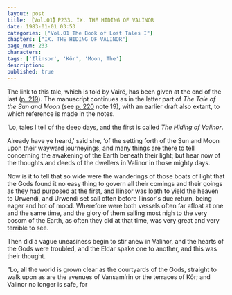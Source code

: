 ```yaml
---
layout: post
title: 【Vol.01】P233. IX. THE HIDING OF VALINOR
date: 1983-01-01 03:53
categories: ["Vol.01 The Book of Lost Tales I"]
chapters: ["IX. THE HIDING OF VALINOR"]
page_num: 233
characters: 
tags: ['Ilinsor', 'Kôr', 'Moon, The']
description: 
published: true
---
```


The link to this tale, which is told by Vairë, has been given at the end of the last ([p. 219]({{site.baseurl}}/vol01-p219)). The manuscript continues as in the latter part of <I>The Tale of the Sun and Moon</I> (see [p. 220]({{sipe.baseurl}}/vol01-p220) note 19), with an earlier draft also extant, to which reference is made in the notes.

‘Lo, tales I tell of the deep days, and the first is called <I>The Hiding of Valinor</I>.

Already have ye heard,’ said she, ‘of the setting forth of the Sun and Moon upon their wayward journeyings, and many things are there to tell concerning the awakening of the Earth beneath their light; but hear now of the thoughts and deeds of the dwellers in Valinor in those mighty days.

Now is it to tell that so wide were the wanderings of those boats of light that the Gods found it no easy thing to govern all their comings and their goings as they had purposed at the first, and Ilinsor was loath to yield the heaven to Urwendi, and Urwendi set sail often before Ilinsor's due return, being eager and hot of mood. Wherefore were both vessels often far afloat at one and the same time, and the glory of them sailing most nigh to the very bosom of the Earth, as often they did at that time, was very great and very terrible to see.

Then did a vague uneasiness begin to stir anew in Valinor, and the hearts of the Gods were troubled, and the Eldar spake one to another, and this was their thought.

”Lo, all the world is grown clear as the courtyards of the Gods, straight to walk upon as are the avenues of Vansamírin or the terraces of Kôr; and Valinor no longer is safe, for


